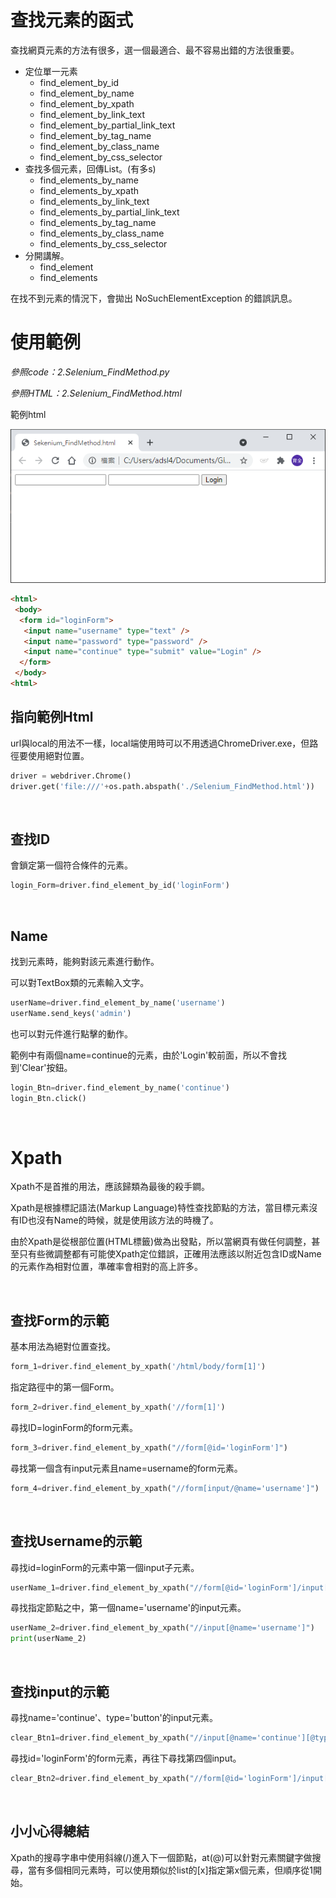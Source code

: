 # 查找元素的函式

查找網頁元素的方法有很多，選一個最適合、最不容易出錯的方法很重要。
+ 定位單一元素
  + find_element_by_id
  + find_element_by_name
  + find_element_by_xpath
  + find_element_by_link_text
  + find_element_by_partial_link_text
  + find_element_by_tag_name
  + find_element_by_class_name
  + find_element_by_css_selector
+ 查找多個元素，回傳List。(有多s)
  + find_elements_by_name
  + find_elements_by_xpath
  + find_elements_by_link_text
  + find_elements_by_partial_link_text
  + find_elements_by_tag_name
  + find_elements_by_class_name
  + find_elements_by_css_selector
+ 分開講解。
  + find_element
  + find_elements 

在找不到元素的情況下，會拋出 NoSuchElementException 的錯誤訊息。
  
# 使用範例

_參照code：2.Selenium_FindMethod.py_

_參照HTML：2.Selenium_FindMethod.html_

範例html

![example](./IMG/exampleHTML.png)
```html
<html>
 <body>
  <form id="loginForm">
   <input name="username" type="text" />
   <input name="password" type="password" />
   <input name="continue" type="submit" value="Login" />
  </form>
 </body>
<html>
```
## 指向範例Html
url與local的用法不一樣，local端使用時可以不用透過ChromeDriver.exe，但路徑要使用絕對位置。
```python
driver = webdriver.Chrome()
driver.get('file:///'+os.path.abspath('./Selenium_FindMethod.html'))
```

<br/>

## 查找ID
會鎖定第一個符合條件的元素。
```python
login_Form=driver.find_element_by_id('loginForm')
```

<br/>

## Name
找到元素時，能夠對該元素進行動作。

可以對TextBox類的元素輸入文字。
```python
userName=driver.find_element_by_name('username')
userName.send_keys('admin')
```

也可以對元件進行點擊的動作。

範例中有兩個name=continue的元素，由於'Login'較前面，所以不會找到'Clear'按鈕。
```python
login_Btn=driver.find_element_by_name('continue')
login_Btn.click()
```

<br/>

# Xpath
Xpath不是首推的用法，應該歸類為最後的殺手鐧。

Xpath是根據標記語法(Markup Language)特性查找節點的方法，當目標元素沒有ID也沒有Name的時候，就是使用該方法的時機了。

由於Xpath是從根部位置(HTML標籤)做為出發點，所以當網頁有做任何調整，甚至只有些微調整都有可能使Xpath定位錯誤，正確用法應該以附近包含ID或Name的元素作為相對位置，準確率會相對的高上許多。

<br/>

## 查找Form的示範

基本用法為絕對位置查找。
```python
form_1=driver.find_element_by_xpath('/html/body/form[1]')
```

指定路徑中的第一個Form。
```python
form_2=driver.find_element_by_xpath('//form[1]')
```

尋找ID=loginForm的form元素。
```python
form_3=driver.find_element_by_xpath("//form[@id='loginForm']")
```

尋找第一個含有input元素且name=username的form元素。
```python
form_4=driver.find_element_by_xpath("//form[input/@name='username']")
```

<br/>


## 查找Username的示範

尋找id=loginForm的元素中第一個input子元素。
```python
userName_1=driver.find_element_by_xpath("//form[@id='loginForm']/input[1]")
```

尋找指定節點之中，第一個name='username'的input元素。
```python
userName_2=driver.find_element_by_xpath("//input[@name='username']")
print(userName_2)
```

<br/>

## 查找input的示範

尋找name='continue'、type='button'的input元素。
```python
clear_Btn1=driver.find_element_by_xpath("//input[@name='continue'][@type='button']")
```
尋找id='loginForm'的form元素，再往下尋找第四個input。
```python
clear_Btn2=driver.find_element_by_xpath("//form[@id='loginForm']/input[4]")
```

<br/>


## 小小心得總結


Xpath的搜尋字串中使用斜線(/)進入下一個節點，at(@)可以針對元素關鍵字做搜尋，當有多個相同元素時，可以使用類似於list的[x]指定第x個元素，但順序從1開始。





